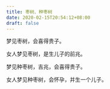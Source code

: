 ```yaml
---
title: 枣树、种枣树
date: 2020-02-15T20:54:12+08:00
draft: false
---
```


梦见枣树，会喜得贵子。


女人梦见枣树，是生儿子的前兆。


梦见种枣树，吉兆，会喜得贵子。


女人梦见种枣树，会怀孕，并生一个儿子。
